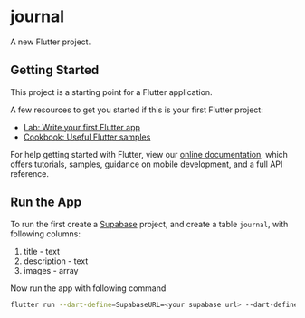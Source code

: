 # journal

A new Flutter project.

## Getting Started

This project is a starting point for a Flutter application.

A few resources to get you started if this is your first Flutter project:

- [Lab: Write your first Flutter app](https://flutter.dev/docs/get-started/codelab)
- [Cookbook: Useful Flutter samples](https://flutter.dev/docs/cookbook)

For help getting started with Flutter, view our
[online documentation](https://flutter.dev/docs), which offers tutorials,
samples, guidance on mobile development, and a full API reference.


## Run the App
To run the first create a [Supabase](https://supabase.io) project, and create a table `journal`,
with following columns:
1. title - text
2. description - text
3. images - array<string>

Now run the app with following command

```zsh
flutter run --dart-define=SupabaseURL=<your supabase url> --dart-define=SupabaseURL=<your supabase token>
```